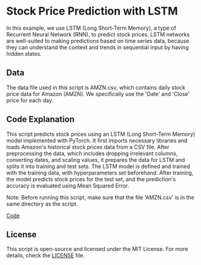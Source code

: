 # Stock Price Prediction with LSTM
In this example, we use LSTM (Long Short-Term Memory), a type of Recurrent Neural Network (RNN), to predict stock prices. LSTM networks are well-suited to making predictions based on time series data, because they can understand the context and trends in sequential input by having hidden states.

## Data
The data file used in this script is AMZN.csv, which contains daily stock price data for Amazon (AMZN). We specifically use the 'Date' and 'Close' price for each day.

## Code Explanation
This script predicts stock prices using an LSTM (Long Short-Term Memory) model implemented with PyTorch. It first imports necessary libraries and loads Amazon's historical stock prices data from a CSV file. After preprocessing the data, which includes dropping irrelevant columns, converting dates, and scaling values, it prepares the data for LSTM and splits it into training and test sets. The LSTM model is defined and trained with the training data, with hyperparameters set beforehand. After training, the model predicts stock prices for the test set, and the prediction's accuracy is evaluated using Mean Squared Error.

Note: Before running this script, make sure that the file 'AMZN.csv' is in the same directory as the script.

[Code](Amazon_Stock_Forecasting_with_LSTM.ipynb)

## License

This script is open-source and licensed under the MIT License. For more details, check the [LICENSE](LICENSE) file.
